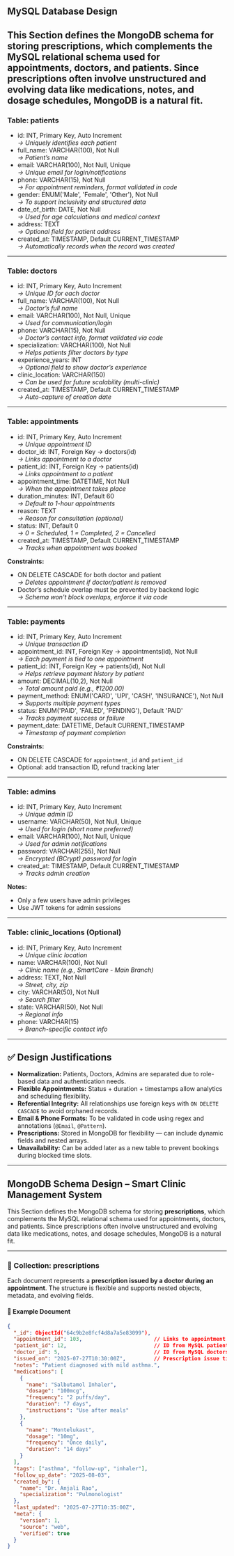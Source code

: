 ## MySQL Database Design

This Section defines the MongoDB schema for storing **prescriptions**, which complements the MySQL relational schema used for appointments, doctors, and patients. Since prescriptions often involve unstructured and evolving data like medications, notes, and dosage schedules, MongoDB is a natural fit.
---

### Table: patients

- id: INT, Primary Key, Auto Increment  
  *→ Uniquely identifies each patient*  
- full_name: VARCHAR(100), Not Null  
  *→ Patient’s name*  
- email: VARCHAR(100), Not Null, Unique  
  *→ Unique email for login/notifications*  
- phone: VARCHAR(15), Not Null  
  *→ For appointment reminders, format validated in code*  
- gender: ENUM('Male', 'Female', 'Other'), Not Null  
  *→ To support inclusivity and structured data*  
- date_of_birth: DATE, Not Null  
  *→ Used for age calculations and medical context*  
- address: TEXT  
  *→ Optional field for patient address*  
- created_at: TIMESTAMP, Default CURRENT_TIMESTAMP  
  *→ Automatically records when the record was created*

---

### Table: doctors

- id: INT, Primary Key, Auto Increment  
  *→ Unique ID for each doctor*  
- full_name: VARCHAR(100), Not Null  
  *→ Doctor’s full name*  
- email: VARCHAR(100), Not Null, Unique  
  *→ Used for communication/login*  
- phone: VARCHAR(15), Not Null  
  *→ Doctor’s contact info, format validated via code*  
- specialization: VARCHAR(100), Not Null  
  *→ Helps patients filter doctors by type*  
- experience_years: INT  
  *→ Optional field to show doctor’s experience*  
- clinic_location: VARCHAR(150)  
  *→ Can be used for future scalability (multi-clinic)*  
- created_at: TIMESTAMP, Default CURRENT_TIMESTAMP  
  *→ Auto-capture of creation date*

---

### Table: appointments

- id: INT, Primary Key, Auto Increment  
  *→ Unique appointment ID*  
- doctor_id: INT, Foreign Key → doctors(id)  
  *→ Links appointment to a doctor*  
- patient_id: INT, Foreign Key → patients(id)  
  *→ Links appointment to a patient*  
- appointment_time: DATETIME, Not Null  
  *→ When the appointment takes place*  
- duration_minutes: INT, Default 60  
  *→ Default to 1-hour appointments*  
- reason: TEXT  
  *→ Reason for consultation (optional)*  
- status: INT, Default 0  
  *→ 0 = Scheduled, 1 = Completed, 2 = Cancelled*  
- created_at: TIMESTAMP, Default CURRENT_TIMESTAMP  
  *→ Tracks when appointment was booked*  

**Constraints:**  
- ON DELETE CASCADE for both doctor and patient  
  *→ Deletes appointment if doctor/patient is removed*  
- Doctor’s schedule overlap must be prevented by backend logic  
  *→ Schema won't block overlaps, enforce it via code*

---

### Table: payments

- id: INT, Primary Key, Auto Increment  
  *→ Unique transaction ID*  
- appointment_id: INT, Foreign Key → appointments(id), Not Null  
  *→ Each payment is tied to one appointment*  
- patient_id: INT, Foreign Key → patients(id), Not Null  
  *→ Helps retrieve payment history by patient*  
- amount: DECIMAL(10,2), Not Null  
  *→ Total amount paid (e.g., ₹1200.00)*  
- payment_method: ENUM('CARD', 'UPI', 'CASH', 'INSURANCE'), Not Null  
  *→ Supports multiple payment types*  
- status: ENUM('PAID', 'FAILED', 'PENDING'), Default 'PAID'  
  *→ Tracks payment success or failure*  
- payment_date: DATETIME, Default CURRENT_TIMESTAMP  
  *→ Timestamp of payment completion*

**Constraints:**  
- ON DELETE CASCADE for `appointment_id` and `patient_id`  
- Optional: add transaction ID, refund tracking later

---

### Table: admins

- id: INT, Primary Key, Auto Increment  
  *→ Unique admin ID*  
- username: VARCHAR(50), Not Null, Unique  
  *→ Used for login (short name preferred)*  
- email: VARCHAR(100), Not Null, Unique  
  *→ Used for admin notifications*  
- password: VARCHAR(255), Not Null  
  *→ Encrypted (BCrypt) password for login*  
- created_at: TIMESTAMP, Default CURRENT_TIMESTAMP  
  *→ Tracks admin creation*

**Notes:**  
- Only a few users have admin privileges  
- Use JWT tokens for admin sessions

---

### Table: clinic_locations (Optional)

- id: INT, Primary Key, Auto Increment  
  *→ Unique clinic location*  
- name: VARCHAR(100), Not Null  
  *→ Clinic name (e.g., SmartCare - Main Branch)*  
- address: TEXT, Not Null  
  *→ Street, city, zip*  
- city: VARCHAR(50), Not Null  
  *→ Search filter*  
- state: VARCHAR(50), Not Null  
  *→ Regional info*  
- phone: VARCHAR(15)  
  *→ Branch-specific contact info*

---

## ✅ Design Justifications

- **Normalization:** Patients, Doctors, Admins are separated due to role-based data and authentication needs.
- **Flexible Appointments:** Status + duration + timestamps allow analytics and scheduling flexibility.
- **Referential Integrity:** All relationships use foreign keys with `ON DELETE CASCADE` to avoid orphaned records.
- **Email & Phone Formats:** To be validated in code using regex and annotations (`@Email`, `@Pattern`).
- **Prescriptions:** Stored in MongoDB for flexibility — can include dynamic fields and nested arrays.
- **Unavailability:** Can be added later as a new table to prevent bookings during blocked time slots.

---


## MongoDB Schema Design – Smart Clinic Management System

This Section defines the MongoDB schema for storing **prescriptions**, which complements the MySQL relational schema used for appointments, doctors, and patients. Since prescriptions often involve unstructured and evolving data like medications, notes, and dosage schedules, MongoDB is a natural fit.

---

### 📌 Collection: prescriptions

Each document represents a **prescription issued by a doctor during an appointment**. The structure is flexible and supports nested objects, metadata, and evolving fields.

#### 🧾 Example Document

```json
{
  "_id": ObjectId("64c9b2e8fcf4d8a7a5e83099"),
  "appointment_id": 103,                       // Links to appointment in MySQL
  "patient_id": 12,                            // ID from MySQL patients table
  "doctor_id": 5,                              // ID from MySQL doctors table
  "issued_on": "2025-07-27T10:30:00Z",         // Prescription issue time (ISO 8601)
  "notes": "Patient diagnosed with mild asthma.",
  "medications": [
    {
      "name": "Salbutamol Inhaler",
      "dosage": "100mcg",
      "frequency": "2 puffs/day",
      "duration": "7 days",
      "instructions": "Use after meals"
    },
    {
      "name": "Montelukast",
      "dosage": "10mg",
      "frequency": "Once daily",
      "duration": "14 days"
    }
  ],
  "tags": ["asthma", "follow-up", "inhaler"],
  "follow_up_date": "2025-08-03",
  "created_by": {
    "name": "Dr. Anjali Rao",
    "specialization": "Pulmonologist"
  },
  "last_updated": "2025-07-27T10:35:00Z",
  "meta": {
    "version": 1,
    "source": "web",
    "verified": true
  }
}


